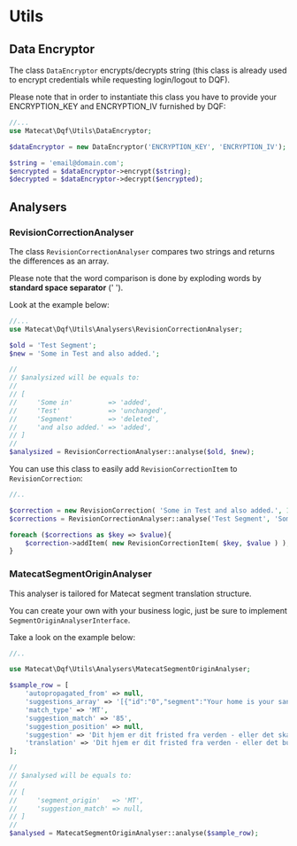 # Utils

## Data Encryptor

The class `DataEncryptor` encrypts/decrypts string (this class is already used to encrypt credentials while requesting login/logout to DQF). 

Please note that in order to instantiate this class you have to provide your ENCRYPTION_KEY and ENCRYPTION_IV furnished by DQF:

```php
//...
use Matecat\Dqf\Utils\DataEncryptor;

$dataEncryptor = new DataEncryptor('ENCRYPTION_KEY', 'ENCRYPTION_IV');

$string = 'email@domain.com';
$encrypted = $dataEncryptor->encrypt($string);
$decrypted = $dataEncryptor->decrypt($encrypted);

```

## Analysers

### RevisionCorrectionAnalyser

The class `RevisionCorrectionAnalyser` compares two strings and returns the differences as an array. 

Please note that the word comparison is done by exploding words by **standard space separator** (' ').

Look at the example below:

```php
//...
use Matecat\Dqf\Utils\Analysers\RevisionCorrectionAnalyser;

$old = 'Test Segment';
$new = 'Some in Test and also added.';

// 
// $analysized will be equals to:
//
// [
//     'Some in'         => 'added',
//     'Test'            => 'unchanged',
//     'Segment'         => 'deleted',
//     'and also added.' => 'added',
// ]
//
$analysized = RevisionCorrectionAnalyser::analyse($old, $new);

```

You can use this class to easily add `RevisionCorrectionItem` to `RevisionCorrection`:

```php
//..

$correction = new RevisionCorrection( 'Some in Test and also added.', 10000 );
$corrections = RevisionCorrectionAnalyser::analyse('Test Segment', 'Some in Test and also added.');

foreach ($corrections as $key => $value){
    $correction->addItem( new RevisionCorrectionItem( $key, $value ) );
}

```

### MatecatSegmentOriginAnalyser 

This analyser is tailored for Matecat segment translation structure.

You can create your own with your business logic, just be sure to implement `SegmentOriginAnalyserInterface`.

Take a look on the example below:

```php
//..

use Matecat\Dqf\Utils\Analysers\MatecatSegmentOriginAnalyser;

$sample_row = [
    'autopropagated_from' => null,
    'suggestions_array' => '[{"id":"0","segment":"Your home is your sanctuary from the world \u2014 or it should be.","translation":"Dit hjem er dit fristed fra verden - eller det skal v\u00e6re.","raw_translation":"Dit hjem er dit fristed fra verden - eller det skal v\u00e6re.","quality":"70","reference":"Machine Translation provided by Google, Microsoft, Worldlingo or MyMemory customized engine.","usage_count":1,"subject":"All","created_by":"MT!","last_updated_by":"MT!","create_date":"2013-02-25","last_update_date":"2013-02-25","match":"85%"},{"id":"413721806","segment":"where is your photo","translation":"hvor er dit foto","raw_translation":"hvor er dit foto","quality":"74","reference":"","usage_count":1,"subject":"General","created_by":"Anonymous","last_updated_by":"anonymous","create_date":"2010-06-18 20:09:53","last_update_date":"2010-06-18","match":"17%"},{"id":"424290266","segment":"\ufeffIt is based on the","translation":"farve","raw_translation":"farve","quality":"74","reference":"","usage_count":1,"subject":"General","created_by":"Anonymous","last_updated_by":"anonymous","create_date":"2011-10-04 20:23:40","last_update_date":"2011-10-04","match":"15%"},{"id":"427707852","segment":"\ufeffThis is the best part of verdensl\u00e5","translation":"elsker dig","raw_translation":"elsker dig","quality":"74","reference":"","usage_count":1,"subject":"General","created_by":"Anonymous","last_updated_by":"anonymous","create_date":"2012-03-15 10:09:30","last_update_date":"2012-03-15","match":"14%"},{"id":"432840673","segment":"Printed from the Civil Registration System","translation":"Udskrift fra Det Centrale Person Register","raw_translation":"Udskrift fra Det Centrale Person Register","quality":"74","reference":"","usage_count":1,"subject":"All","created_by":"Anonymous","last_updated_by":"anonymous","create_date":"2012-12-19 16:49:09","last_update_date":"2012-12-19","match":"13%"},{"id":"248656188","segment":"The amounts receivable can be collected as they fall due","translation":"Fordringerne kan inddrives efterh\u00e5nden som de forfalder","raw_translation":"Fordringerne kan inddrives efterh\u00e5nden som de forfalder","quality":"74","reference":"","usage_count":1,"subject":"Legal_and_Notarial","created_by":"Anonymous","last_updated_by":"anonymous","create_date":"2009-11-23 00:00:51","last_update_date":"2009-11-23","match":"12%"},{"id":"424290514","segment":"your","translation":"\ufefflips","raw_translation":"\ufefflips","quality":"74","reference":"","usage_count":1,"subject":"General","created_by":"Anonymous","last_updated_by":"anonymous","create_date":"2011-12-21 10:31:53","last_update_date":"2011-12-21","match":"11%"},{"id":"427707572","segment":"This compromise is welcome but it is not enough;","translation":"Det er et udm\u00e6rket kompromis, som vi gl\u00e6der os over, men det er ikke tilstr\u00e6kkeligt.","raw_translation":"Det er et udm\u00e6rket kompromis, som vi gl\u00e6der os over, men det er ikke tilstr\u00e6kkeligt.","quality":"74","reference":"","usage_count":1,"subject":"General","created_by":"Anonymous","last_updated_by":"anonymous","create_date":"2012-03-01 12:56:17","last_update_date":"2012-03-01","match":"10%"}]',
    'match_type' => 'MT',
    'suggestion_match' => '85',
    'suggestion_position' => null,
    'suggestion' => 'Dit hjem er dit fristed fra verden - eller det skal være.',
    'translation' => 'Dit hjem er dit fristed fra verden - eller det burde det være.',
];

// 
// $analysed will be equals to:
//
// [
//     'segment_origin'   => 'MT',
//     'suggestion_match' => null,
// ]
//
$analysed = MatecatSegmentOriginAnalyser::analyse($sample_row);

```
